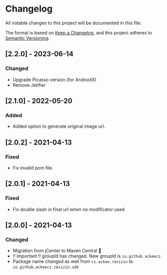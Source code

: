 # Changelog
All notable changes to this project will be documented in this file.

The format is based on [Keep a Changelog](https://keepachangelog.com/en/1.0.0/),
and this project adheres to [Semantic Versioning](https://semver.org/spec/v2.0.0.html).

## [2.2.0] - 2023-06-14
### Changed
- Upgrade Picasso version (for AndroidX)
- Remove Jetifier

## [2.1.0] - 2022-05-20
### Added
- Added option to generate original image url.

## [2.0.2] - 2021-04-13
### Fixed
- Fix invalid pom file.

## [2.0.1] - 2021-04-13
### Fixed
- Fix double slash in final url when no modificator used

## [2.0.0] - 2021-04-13
### Changed
- Migration from jCenter to Maven Central 🎉
- ‼️ Important ‼️ groupId has changed. New groupId is `io.github.ackeecz`.
- Package name changed as well from `cz.ackee.resizin` to `io.github.ackeecz.resizin.sdk`
